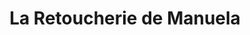 ---
title: "La Retoucherie de Manuela"
url: /caracas/la-retoucherie-de-manuela-av-jose-antonio-paez/
shop: sastre
---